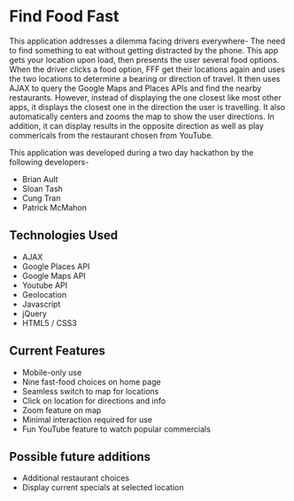 # Find Food Fast

This application addresses a dilemma facing drivers everywhere- The need to find something to eat without getting distracted by the phone. This app gets your location upon load, then presents the user several food options. When the driver clicks a food option, FFF get their locations again and uses the two locations to determine a bearing or direction of travel. It then uses AJAX to query the Google Maps and Places APIs and find the nearby restaurants. However, instead of displaying the one closest like most other apps, it displays the closest one in the direction the user is travelling. It also automatically centers and zooms the map to show the user directions. In addition, it can display results in the opposite direction as well as play commericals from the restaurant chosen from YouTube.

This application was developed during a two day hackathon by the following developers-
 * Brian Ault
 * Sloan Tash
 * Cung Tran
 * Patrick McMahon

## Technologies Used

* AJAX
* Google Places API
* Google Maps API
* Youtube API
* Geolocation
* Javascript
* jQuery
* HTML5 / CSS3

## Current Features

* Mobile-only use
* Nine fast-food choices on home page
* Seamless switch to map for locations
* Click on location for directions and info
* Zoom feature on map
* Minimal interaction required for use
* Fun YouTube feature to watch popular commercials

## Possible future additions

* Additional restaurant choices
* Display current specials at selected location